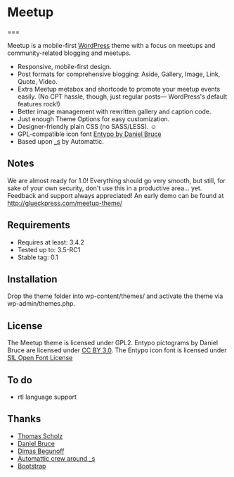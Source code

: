 # Meetup
===

Meetup is a mobile-first [WordPress](http://wordpress.org/) theme with a focus on meetups and community-related blogging and meetups. 

* Responsive, mobile-first design.
* Post formats for comprehensive blogging: Aside, Gallery, Image, Link, Quote, Video.
* Extra Meetup metabox and shortcode to promote your meetup events easily. (No CPT hassle, though, just regular posts— WordPress's default features rock!)
* Better image management with rewritten gallery and caption code.
* Just enough Theme Options for easy customization.
* Designer-friendly plain CSS (no SASS/LESS). ☺
* GPL-compatible icon font [Entypo by Daniel Bruce](http://www.entypo.com)
* Based upon [_s](https://github.com/automattic/_s) by Automattic.

## Notes
We are almost ready for 1.0! Everything should go very smooth, but still, for sake of your own security, don't use this in a productive area… yet. 
Feedback and support always appreciated!
An early demo can be found at http://glueckpress.com/meetup-theme/

## Requirements
* Requires at least: 3.4.2
* Tested up to: 3.5-RC1
* Stable tag: 0.1

## Installation
Drop the theme folder into wp-content/themes/ and activate the theme via wp-admin/themes.php.

## License
The Meetup theme is licensed under GPL2.
Entypo pictograms by Daniel Bruce are licensed under [CC BY 3.0](http://creativecommons.org/licenses/by-sa/3.0/).
The Entypo icon font is licensed under [SIL Open Font License](http://scripts.sil.org/OFL)

## To do
* rtl language support

## Thanks
* [Thomas Scholz](http://toscho.de/2012/wordpress-textarea-kommentare-verschieben/)
* [Daniel Bruce](https://github.com/danielbruce/entypo)
* [Dimas Begunoff](https://github.com/farinspace/wpalchemy)
* [Automattic crew around _s](https://github.com/automattic/_s)
* [Bootstrap](http://twitter.github.com/bootstrap/)